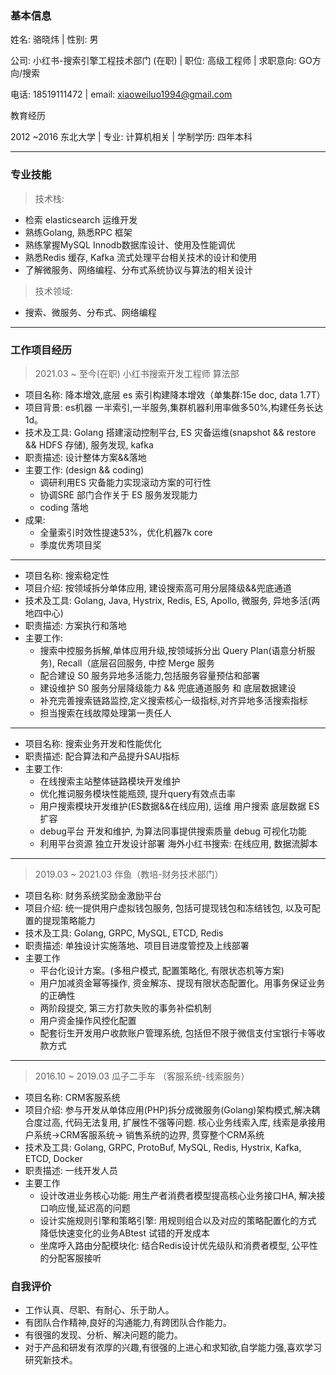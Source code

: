 ### 基本信息

姓名: 骆晓炜 | 性别: 男

公司: 小红书-搜索引擎工程技术部门 (在职) | 职位: 高级工程师 | 求职意向: GO方向/搜索

电话: 18519111472  | email: xiaoweiluo1994@gmail.com

教育经历

2012 ~2016 东北大学 | 专业: 计算机相关 | 学制学历: 四年本科

______

### 专业技能

> 技术栈:

* 检索 elasticsearch 运维开发
* 熟练Golang, 熟悉RPC 框架
* 熟练掌握MySQL Innodb数据库设计、使用及性能调优
* 熟悉Redis 缓存, Kafka 流式处理平台相关技术的设计和使用
* 了解微服务、网络编程、分布式系统协议与算法的相关设计

> 技术领域:

* 搜索、微服务、分布式、网络编程

____

### 工作项目经历
>  2021.03 ~ 至今(在职) 小红书搜索开发工程师 算法部

* 项目名称: 降本增效,底层 es 索引构建降本增效（单集群:15e doc, data 1.7T）
* 项目背景: es机器 一半索引,一半服务,集群机器利用率做多50%,构建任务长达 1d。
* 技术及工具: Golang 搭建滚动控制平台, ES 灾备运维(snapshot && restore && HDFS 存储), 服务发现, kafka
* 职责描述: 设计整体方案&&落地
* 主要工作: (design && coding)
    - 调研利用ES 灾备能力实现滚动方案的可行性
    - 协调SRE 部门合作关于 ES 服务发现能力
    - coding 落地
* 成果:
    - 全量索引时效性提速53%，优化机器7k core
    - 季度优秀项目奖

____ 

* 项目名称: 搜索稳定性
* 项目介绍: 按领域拆分单体应用, 建设搜索高可用分层降级&&兜底通道
* 技术及工具: Golang, Java, Hystrix, Redis, ES, Apollo, 微服务, 异地多活(两地四中心)
* 职责描述: 方案执行和落地
* 主要工作:
    - 搜索中控服务拆解,单体应用升级,按领域拆分出 Query Plan(语意分析服务), Recall（底层召回服务, 中控 Merge 服务
    - 配合建设 S0 服务异地多活能力,包括服务容量预估和部署
    - 建设维护 S0 服务分层降级能力 && 兜底通道服务 和 底层数据建设
    - 补充完善搜索链路监控,定义搜索核心一级指标,对齐异地多活搜索指标
    - 担当搜索在线故障处理第一责任人

____

* 项目名称: 搜索业务开发和性能优化
* 职责描述: 配合算法和产品提升SAU指标
* 主要工作:
    - 在线搜索主站整体链路模块开发维护
    - 优化推词服务模块性能瓶颈, 提升query有效点击率
    - 用户搜索模块开发维护(ES数据&&在线应用), 运维 用户搜索 底层数据 ES 扩容
    - debug平台 开发和维护, 为算法同事提供搜索质量 debug 可视化功能
    - 利用平台资源 独立开发设计部署 海外小红书搜索: 在线应用, 数据流脚本

____

>  2019.03 ~ 2021.03 伴鱼（教培-财务技术部门）

* 项目名称: 财务系统奖励金激励平台
* 项目介绍: 统一提供用户虚拟钱包服务, 包括可提现钱包和冻结钱包, 以及可配置的提现策略能力
* 技术及工具: Golang, GRPC, MySQL, ETCD, Redis
* 职责描述: 单独设计实施落地、项⽬目进度管控及上线部署
* 主要工作
    - 平台化设计方案。(多租户模式, 配置策略化, 有限状态机等方案)
    - 用户加减资金幂等操作, 资金解冻、提现有限状态配置化。用事务保证业务的正确性
    - 两阶段提交, 第三方打款失败的事务补偿机制
    - 用户资金操作风控化配置
    - 配套衍生开发用户收款账户管理系统, 包括但不限于微信支付宝银行卡等收款方式
____

> 2016.10 ~ 2019.03 瓜子二手车 （客服系统-线索服务）

* 项目名称: CRM客服系统
* 项目介绍: 参与开发从单体应用(PHP)拆分成微服务(Golang)架构模式,解决耦合度过高, 代码无法复用, 扩展性不强等问题. 核心业务线索入库, 线索是承接用户系统->CRM客服系统-> 销售系统的边界, 贯穿整个CRM系统
* 技术及工具: Golang, GRPC, ProtoBuf, MySQL, Redis, Hystrix, Kafka, ETCD, Docker
* 职责描述: 一线开发人员
* 主要工作
    - 设计改进业务核心功能:  用生产者消费者模型提高核心业务接口HA,  解决接口响应慢,延迟高的问题
    - 设计实施规则引擎和策略引擎: 用规则组合以及对应的策略配置化的方式 降低快速变化的业务ABtest 试错的开发成本
    - 坐席呼入路由分配模块化: 结合Redis设计优先级队和消费者模型, 公平性的分配客服接听

### 自我评价

+ 工作认真、尽职、有耐心、乐于助⼈。
+ 有团队合作精神,良好的沟通能⼒,有跨团队合作能⼒。
+ 有很强的发现、分析、解决问题的能⼒。
+ 对于产品和研发有浓厚的兴趣,有很强的上进⼼和求知欲,自学能⼒强,喜欢学习研究新技术。


